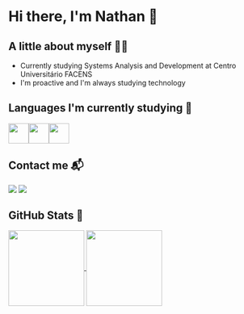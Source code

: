 # Hi there, I'm Nathan 👋


## A little about myself 👨‍💻
- Currently studying Systems Analysis and Development at Centro Universitário FACENS
- I'm proactive and I'm always studying technology

## Languages ​​I'm currently studying 📖
<img loading="lazy" src="https://cdn.jsdelivr.net/gh/devicons/devicon@latest/icons/java/java-original-wordmark.svg" width="40" height="40"/><img loading="lazy" src="https://cdn.jsdelivr.net/gh/devicons/devicon@latest/icons/spring/spring-original-wordmark.svg" width="40" height="40"/><img src="https://cdn.jsdelivr.net/gh/devicons/devicon@latest/icons/postgresql/postgresql-original-wordmark.svg" width="40" height="40"/>

## Contact me 📬
<div>
<a href = "mailto:nathanmartinss@icloud.com"><img loading="lazy" src="https://img.shields.io/badge/Gmail-D14836?style=for-the-badge&logo=gmail&logoColor=white" target="_blank"></a>
<a href="https://www.linkedin.com/in/nathanmartinss/" target="_blank"><img loading="lazy" src="https://img.shields.io/badge/-LinkedIn-%230077B5?style=for-the-badge&logo=linkedin&logoColor=white" target="_blank"></a>   
</div>

## GitHub Stats 🧠
<div>
<a href="https://github.com/anuraghazra/github-readme-stats">
  <img height=150 align="center" src="https://github-readme-stats.vercel.app/api?username=nathanmartinss&theme=dark" />
</a>
<a href="https://github.com/anuraghazra/convoychat">
  <img height=150 align="center" src="https://github-readme-stats.vercel.app/api/top-langs?username=nathanmartinss&layout=compact&langs_count=8&card_width=320&theme=dark" />
</a>
</div>

